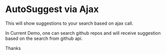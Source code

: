 AutoSuggest via Ajax
======================

This will show suggestions to your search based on ajax call.

In Current Demo, one can search github repos and will receive suggestion based on the search from github api.


Thanks